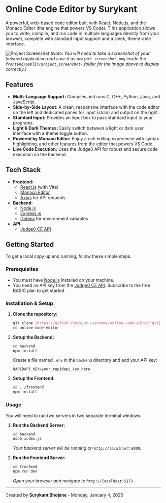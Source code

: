 # Online Code Editor by Surykant

A powerful, web-based code editor built with React, Node.js, and the Monaco Editor (the engine that powers VS Code). T
his application allows you to write, compile, and run code in multiple languages directly from your browser, complete with standard input support and a sleek, theme-able interface.

![Project Screenshot](./frontend/public/project_screenshot/)
*(Note: You will need to take a screenshot of your finished application and save it as `project_screenshot.png` 
inside the `frontend/public/project_screenshot/` folder for the image above to display correctly.)*

## Features

- **Multi-Language Support:** Compiles and runs C, C++, Python, Java, and JavaScript.
- **Side-by-Side Layout:** A clean, responsive interface with the code editor on the left and dedicated panes for input (stdin) and output on the right.
- **Standard Input:** Provides an input box to pass standard input to your programs.
- **Light & Dark Themes:** Easily switch between a light or dark user interface with a theme toggle button.
- **Powered by Monaco Editor:** Enjoy a rich editing experience with syntax highlighting, and other features from the editor that powers VS Code.
- **Live Code Execution:** Uses the Judge0 API for robust and secure code execution on the backend.

## Tech Stack

- **Frontend:**
  - [React.js](https://reactjs.org/) (with Vite)
  - [Monaco Editor](https://microsoft.github.io/monaco-editor/)
  - [Axios](https://axios-http.com/) for API requests
- **Backend:**
  - [Node.js](https://nodejs.org/)
  - [Express.js](https://expressjs.com/)
  - [Dotenv](https://www.npmjs.com/package/dotenv) for environment variables
- **API:**
  - [Judge0 CE API](https://rapidapi.com/judge0-official/api/judge0-ce)

## Getting Started

To get a local copy up and running, follow these simple steps.

### Prerequisites

- You must have [Node.js](https://nodejs.org/) installed on your machine.
- You need an API key from the [Judge0 CE API](https://rapidapi.com/judge0-official/api/judge0-ce). Subscribe to the free BASIC plan to get started.

### Installation & Setup

1.  **Clone the repository:**
    ```sh
    git clone [https://github.com/your-username/online-code-editor.git](https://github.com/your-username/online-code-editor.git)
    cd online-code-editor
    ```

2.  **Setup the Backend:**
    ```sh
    cd backend
    npm install
    ```
    Create a file named `.env` in the `backend` directory and add your API key:
    ```
    RAPIDAPI_KEY=your_rapidapi_key_here
    ```

3.  **Setup the Frontend:**
    ```sh
    cd ../frontend
    npm install
    ```

### Usage

You will need to run two servers in two separate terminal windows.

1.  **Run the Backend Server:**
    ```sh
    cd backend
    node index.js
    ```
    *Your backend server will be running on `http://localhost:8000`.*

2.  **Run the Frontend Server:**
    ```sh
    cd frontend
    npm run dev
    ```
    *Open your browser and navigate to `http://localhost:5173`.*

---

Created by **Surykant Bhojane** - Monday, January 4, 2025

